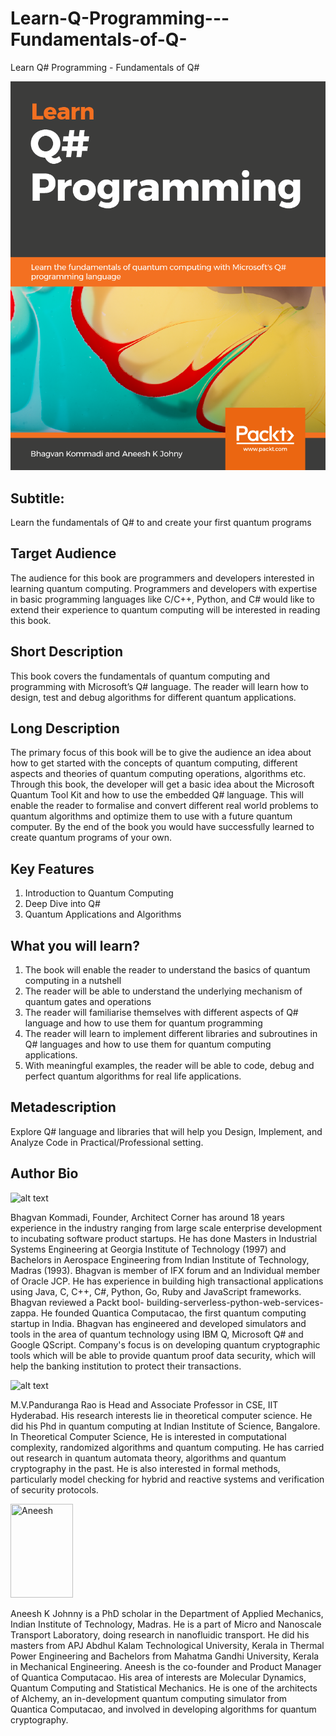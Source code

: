 # Learn-Q-Programming---Fundamentals-of-Q-
Learn Q# Programming - Fundamentals of Q#

![alt text](https://github.com/bhagvank/arc/blob/master/Learn%20Q%23%20Programming_%20Mock%20Cover.png)


## Subtitle: 
Learn the fundamentals of Q# to and create your first quantum programs

## Target Audience 
The audience for this book are programmers and developers interested in learning quantum computing. Programmers and developers with expertise in basic programming languages like C/C++, Python, and C# would like to extend their experience to quantum computing will be interested in reading this book.
## Short Description
This book covers the fundamentals of quantum computing and programming with Microsoft’s Q# language. The reader will learn how to design, test and debug algorithms for different quantum applications.
## Long Description
The primary focus of this book will be to give the audience an idea about how to get started with the concepts of quantum computing, different aspects and theories of quantum computing operations, algorithms etc. Through this book, the developer will get a basic idea about the Microsoft Quantum Tool Kit and how to use the embedded Q# language. This will enable the reader to formalise and convert different real world problems to quantum algorithms and optimize them to use with a future quantum computer. By the end of the book you would have successfully learned to create quantum programs of your own.

## Key Features
1. Introduction to Quantum Computing 
2. Deep Dive into Q#
3. Quantum Applications and Algorithms 

## What you will learn?
1. The book will enable the reader to understand the basics of quantum computing in a nutshell
2. The reader will be able to understand the underlying mechanism of quantum gates and operations
3. The reader will familiarise themselves with different aspects of Q# language and how to use them for quantum programming
4. The reader will learn to implement different libraries and subroutines in Q# languages and how to use them for quantum computing applications.
5. With meaningful examples, the reader will be able to code, debug and perfect quantum algorithms for real life applications.
## Metadescription
Explore Q# language and libraries that will help you Design, Implement, and Analyze Code in Practical/Professional setting.

## Author Bio

![alt text](https://avatars1.githubusercontent.com/u/2901756?s=96&v=4)

Bhagvan Kommadi, Founder, Architect Corner has around 18 years experience in the industry ranging from large scale enterprise development to incubating software product startups. He has done Masters in Industrial Systems Engineering at Georgia Institute of Technology (1997) and Bachelors in Aerospace Engineering from Indian Institute of Technology, Madras (1993). Bhagvan is member of IFX forum and an Individual member of Oracle JCP. He has experience in building high transactional applications using Java, C, C++, C#, Python, Go, Ruby and JavaScript frameworks. Bhagvan reviewed a Packt bool- building-serverless-python-web-services- zappa. He founded Quantica Computacao, the first quantum computing startup in India. Bhagvan has engineered and developed simulators and tools in the area of quantum technology using IBM Q, Microsoft Q# and Google QScript. Company's focus is on developing quantum cryptographic tools which will be able to provide quantum proof data security, which will help the banking institution to protect their transactions.

![alt text](http://www.quanticacomputacao.com/images/prao.jpg)

M.V.Panduranga Rao is Head and Associate Professor in CSE, IIT Hyderabad. His research interests lie in theoretical computer science. He did his Phd in quantum computing at Indian Institute of Science, Bangalore. In Theoretical Computer Science, He is interested in computational complexity, randomized algorithms and quantum computing. He has carried out research in quantum automata theory, algorithms and quantum cryptography in the past. He is also interested in formal methods, particularly model checking for hybrid and reactive systems and verification of security protocols.

<img src="http://www.quanticacomputacao.com/images/team/2.jpg" width="100" height="150" title="Aneesh">

Aneesh K Johnny is a PhD scholar in the Department of Applied Mechanics, Indian Institute of Technology, Madras. He is a part of Micro and Nanoscale Transport Laboratory, doing research in nanofluidic transport. He did his masters from APJ Abdhul Kalam Technological University, Kerala in Thermal Power Engineering and Bachelors from Mahatma Gandhi University, Kerala in Mechanical Engineering. Aneesh is the co-founder and Product Manager of Quantica Computacao. His area of interests are Molecular Dynamics, Quantum Computing and Statistical Mechanics. He is one of the architects of Alchemy, an in-development quantum computing simulator from Quantica Computacao, and involved in developing algorithms for quantum cryptography.

